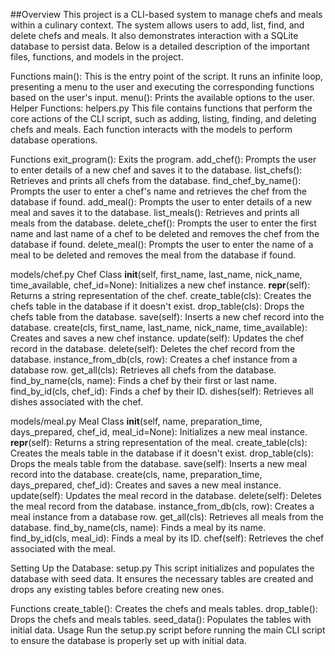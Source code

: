 ##Overview
This project is a CLI-based system to manage chefs and meals within a culinary context. The system allows users to add, list, find, and delete chefs and meals. It also demonstrates interaction with a SQLite database to persist data. Below is a detailed description of the important files, functions, and models in the project.

Functions
main(): This is the entry point of the script. It runs an infinite loop, presenting a menu to the user and executing the corresponding functions based on the user's input.
menu(): Prints the available options to the user.
Helper Functions: helpers.py
This file contains functions that perform the core actions of the CLI script, such as adding, listing, finding, and deleting chefs and meals. Each function interacts with the models to perform database operations.

Functions
exit_program(): Exits the program.
add_chef(): Prompts the user to enter details of a new chef and saves it to the database.
list_chefs(): Retrieves and prints all chefs from the database.
find_chef_by_name(): Prompts the user to enter a chef's name and retrieves the chef from the database if found.
add_meal(): Prompts the user to enter details of a new meal and saves it to the database.
list_meals(): Retrieves and prints all meals from the database.
delete_chef(): Prompts the user to enter the first name and last name of a chef to be deleted and removes the chef from the database if found.
delete_meal(): Prompts the user to enter the name of a meal to be deleted and removes the meal from the database if found.

models/chef.py
Chef Class
__init__(self, first_name, last_name, nick_name, time_available, chef_id=None): Initializes a new chef instance.
__repr__(self): Returns a string representation of the chef.
create_table(cls): Creates the chefs table in the database if it doesn't exist.
drop_table(cls): Drops the chefs table from the database.
save(self): Inserts a new chef record into the database.
create(cls, first_name, last_name, nick_name, time_available): Creates and saves a new chef instance.
update(self): Updates the chef record in the database.
delete(self): Deletes the chef record from the database.
instance_from_db(cls, row): Creates a chef instance from a database row.
get_all(cls): Retrieves all chefs from the database.
find_by_name(cls, name): Finds a chef by their first or last name.
find_by_id(cls, chef_id): Finds a chef by their ID.
dishes(self): Retrieves all dishes associated with the chef.

models/meal.py
Meal Class
__init__(self, name, preparation_time, days_prepared, chef_id, meal_id=None): Initializes a new meal instance.
__repr__(self): Returns a string representation of the meal.
create_table(cls): Creates the meals table in the database if it doesn't exist.
drop_table(cls): Drops the meals table from the database.
save(self): Inserts a new meal record into the database.
create(cls, name, preparation_time, days_prepared, chef_id): Creates and saves a new meal instance.
update(self): Updates the meal record in the database.
delete(self): Deletes the meal record from the database.
instance_from_db(cls, row): Creates a meal instance from a database row.
get_all(cls): Retrieves all meals from the database.
find_by_name(cls, name): Finds a meal by its name.
find_by_id(cls, meal_id): Finds a meal by its ID.
chef(self): Retrieves the chef associated with the meal.

Setting Up the Database: setup.py
This script initializes and populates the database with seed data. It ensures the necessary tables are created and drops any existing tables before creating new ones.

Functions
create_table(): Creates the chefs and meals tables.
drop_table(): Drops the chefs and meals tables.
seed_data(): Populates the tables with initial data.
Usage
Run the setup.py script before running the main CLI script to ensure the database is properly set up with initial data.
